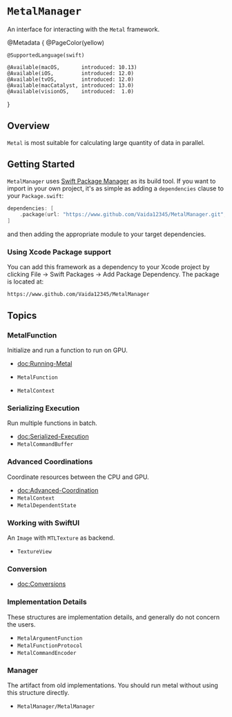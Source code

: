 # ``MetalManager``

An interface for interacting with the `Metal` framework.

@Metadata {
    @PageColor(yellow)
    
    @SupportedLanguage(swift)
    
    @Available(macOS,       introduced: 10.13)
    @Available(iOS,         introduced: 12.0)
    @Available(tvOS,        introduced: 12.0)
    @Available(macCatalyst, introduced: 13.0)
    @Available(visionOS,    introduced:  1.0)
}


## Overview

`Metal` is most suitable for calculating large quantity of data in parallel.


## Getting Started

`MetalManager` uses [Swift Package Manager](https://www.swift.org/documentation/package-manager/) as its build tool. If you want to import in your own project, it's as simple as adding a `dependencies` clause to your `Package.swift`:
```swift
dependencies: [
    .package(url: "https://www.github.com/Vaida12345/MetalManager.git", branch: "main")
]
```
and then adding the appropriate module to your target dependencies.

### Using Xcode Package support

You can add this framework as a dependency to your Xcode project by clicking File -> Swift Packages -> Add Package Dependency. The package is located at:
```
https://www.github.com/Vaida12345/MetalManager
```


## Topics

### MetalFunction

Initialize and run a function to run on GPU.

- <doc:Running-Metal>
- ``MetalFunction``


- ``MetalContext``

### Serializing Execution
Run multiple functions in batch.

- <doc:Serialized-Execution>
- ``MetalCommandBuffer``

### Advanced Coordinations
Coordinate resources between the CPU and GPU.

- <doc:Advanced-Coordination>
- ``MetalContext``
- ``MetalDependentState``


### Working with SwiftUI

An `Image` with `MTLTexture` as backend.

- ``TextureView``

### Conversion

- <doc:Conversions>


### Implementation Details 

These structures are implementation details, and generally do not concern the users.

- ``MetalArgumentFunction``
- ``MetalFunctionProtocol``
- ``MetalCommandEncoder``


### Manager
The artifact from old implementations. You should run metal without using this structure directly.

- ``MetalManager/MetalManager``
